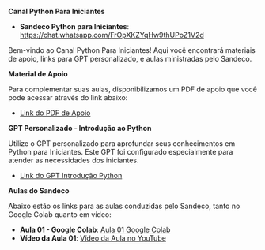 **Canal Python Para Iniciantes**

- **Sandeco Python para Iniciantes**: https://chat.whatsapp.com/FrOpXKZYqHw9thUPoZ1V2d  

Bem-vindo ao Canal Python Para Iniciantes! Aqui você encontrará materiais de apoio, links para GPT personalizado, e aulas ministradas pelo Sandeco.

**Material de Apoio**

Para complementar suas aulas, disponibilizamos um PDF de apoio que você pode acessar através do link abaixo:

- [Link do PDF de Apoio](https://drive.google.com/file/d/1Ao5YqpqkkPWdQ0H8VzeMd0ZAqXJCFmit/view?usp=sharing)

**GPT Personalizado - Introdução ao Python**

Utilize o GPT personalizado para aprofundar seus conhecimentos em Python para Iniciantes. Este GPT foi configurado especialmente para atender as necessidades dos iniciantes.

- [Link do GPT Introdução Python](https://chatgpt.com/g/g-djTieAZNX-python-para-iniciantes)

**Aulas do Sandeco**

Abaixo estão os links para as aulas conduzidas pelo Sandeco, tanto no Google Colab quanto em vídeo:

- **Aula 01 - Google Colab**: [Aula 01 Google Colab](https://colab.research.google.com/drive/1IgI2B71G0y-y4ZUwrIfzj_LmVZPcfCgE?usp=sharing)
- **Vídeo da Aula 01**: [Vídeo da Aula no YouTube](https://youtube.com/live/PtpL9AFW5gs)



